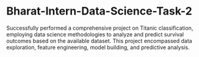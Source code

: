 # Bharat-Intern-Data-Science-Task-2
Successfully performed a comprehensive project on Titanic classification, employing data science methodologies to analyze and predict survival outcomes based on the available dataset. This project encompassed data exploration, feature engineering, model building, and predictive analysis.
